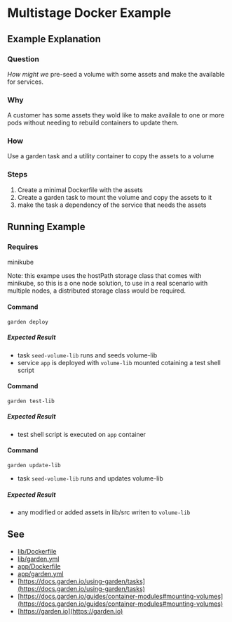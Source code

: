 
# Multistage Docker Example

## Example Explanation

### Question
*How might we* pre-seed a volume with some assets and make the available for services.

### Why
A customer has some assets they wold like to make availale to one or more pods without needing to rebuild containers to update them.

### How
Use a garden task and a utility container to copy the assets to a volume

### Steps
1. Create a minimal Dockerfile with the assets
1. Create a garden task to mount the volume and copy the assets to it
1. make the task a dependency of the service that needs the assets

## Running Example

### Requires
minikube

Note: this exampe uses the hostPath storage class that comes with minikube, so
this is a one node solution, to use in a real scenario with multiple nodes, a
distributed storage class would be required.

#### Command
`garden deploy`

#####  Expected Result
- task `seed-volume-lib` runs and seeds volume-lib
- service `app` is deployed with `volume-lib` mounted cotaining a test shell script

#### Command
`garden test-lib`

##### Expected Result
- test shell script is executed on `app` container

#### Command
`garden update-lib`
- task `seed-volume-lib` runs and updates volume-lib

##### Expected Result
- any modified or added assets in lib/src writen to `volume-lib`

## See
- [lib/Dockerfile](lib/Dockerfile)
- [lib/garden.yml](lib/garden.yml)
- [app/Dockerfile](app/Dockerfile)
- [app/garden.yml](app/garden.yml)
- [https://docs.garden.io/using-garden/tasks](https://docs.garden.io/using-garden/tasks)
- [https://docs.garden.io/guides/container-modules#mounting-volumes](https://docs.garden.io/guides/container-modules#mounting-volumes)
- [https://garden.io](https://garden.io)


